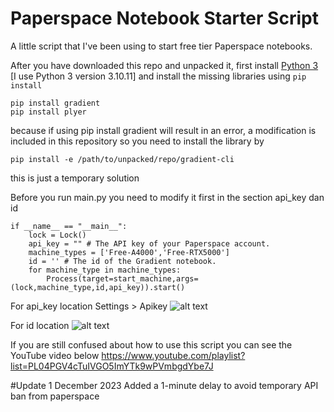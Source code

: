 # Paperspace Notebook Starter Script 

A little script that I've been using to start free tier Paperspace notebooks.

After you have downloaded this repo and unpacked it, first install [Python 3](https://www.python.org/downloads/) [I use Python 3 version 3.10.11] and install the missing libraries using `pip install`

```
pip install gradient
pip install plyer
```
because if using pip install gradient will result in an error, a modification is included in this repository so you need to install the library by
```
pip install -e /path/to/unpacked/repo/gradient-cli
```
this is just a temporary solution

Before you run main.py you need to modify it first in the section api_key dan id
```
if __name__ == "__main__":
    lock = Lock()
    api_key = "" # The API key of your Paperspace account.
    machine_types = ['Free-A4000','Free-RTX5000']
    id = '' # The id of the Gradient notebook.
    for machine_type in machine_types:
        Process(target=start_machine,args=(lock,machine_type,id,api_key)).start()
```
For api_key location
Settings > Apikey
![alt text](https://github.com/kokomif/paperspace-notebook-starter-script/blob/Mod/api_key.png?raw=true)

For id location
![alt text](https://github.com/kokomif/paperspace-notebook-starter-script/blob/Mod/id.png?raw=true)


If you are still confused about how to use this script you can see the YouTube video below
https://www.youtube.com/playlist?list=PL04PGV4cTuIVGO5ImYTk9wPVmbgdYbe7J

#Update 1 December 2023
Added a 1-minute delay to avoid temporary API ban from paperspace
